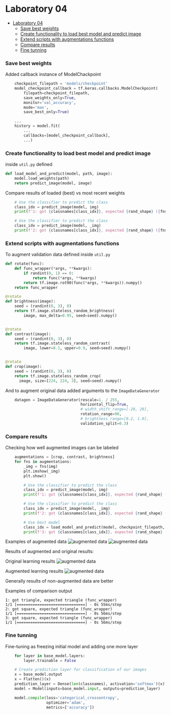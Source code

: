 
# Laboratory 04

<!-- TOC -->
* [Laboratory 04](#laboratory-04)
    * [Save best weights](#save-best-weights)
    * [Create functionality to load best model and predict image](#create-functionality-to-load-best-model-and-predict-image)
    * [Extend scripts with augmentations functions](#extend-scripts-with-augmentations-functions)
    * [Compare results](#compare-results)
    * [Fine tunning](#fine-tunning)
<!-- TOC -->

### Save best weights
Added callback instance of ModelChackpoint 
```python
    checkpoint_filepath = 'models/checkpoint'
    model_checkpoint_callback = tf.keras.callbacks.ModelCheckpoint(
        filepath=checkpoint_filepath,
        save_weights_only=True,
        monitor='val_accuracy',
        mode='max',
        save_best_only=True)

    ...
    history = model.fit(
        ...
        callbacks=[model_checkpoint_callback],
        ...)
```

### Create functionality to load best model and predict image
inside `util.py` defined
```python
def load_model_and_predict(model, path, image):
    model.load_weights(path)
    return predict_image(model, image)

```

Compare results of loaded (best) vs most recent weights
```python
    # Use the classifier to predict the class
    class_idx = predict_image(model, img)
    print(f'1: got {classnames[class_idx]}, expected {rand_shape} ({fns.__name__})')

    # Use the classifier to predict the class
    class_idx = predict_image(model, _img)
    print(f'2: got {classnames[class_idx]}, expected {rand_shape} ({fns.__name__})')
```

### Extend scripts with augmentations functions

To augment validation data defined inside `util.py`
```python
def rotate(func):
    def func_wrapper(*args, **kwargs):
        if randint(0, 1) == 0:
            return func(*args, **kwargs)
        return tf.image.rot90(func(*args, **kwargs)).numpy()
    return func_wrapper

@rotate
def brightness(image):
    seed = (randint(0, 3), 0)
    return tf.image.stateless_random_brightness(
        image, max_delta=0.95, seed=seed).numpy()


@rotate
def contrast(image):
    seed = (randint(0, 3), 0)
    return tf.image.stateless_random_contrast(
        image, lower=0.1, upper=0.9, seed=seed).numpy()


@rotate
def crop(image):
    seed = (randint(0, 3), 0)
    return tf.image.stateless_random_crop(
      image, size=[224, 224, 3], seed=seed).numpy()
```

And to augment original data added arguments to the `ImageDataGenerator`
```python
    datagen = ImageDataGenerator(rescale=1. / 255,
                                 horizontal_flip=True,
                                 # width_shift_range=[-20, 20],
                                 rotation_range=90,
                                 # brightness_range=[0.2, 1.0],
                                 validation_split=0.3)
```

### Compare results
Checking how well augmented images can be labeled 
```python
    augmentations = [crop, contrast, brightness]
    for fns in augmentations:
        _img = fns(img)
        plt.imshow(_img)
        plt.show()

        # Use the classifier to predict the class
        class_idx = predict_image(model, img)
        print(f'1: got {classnames[class_idx]}, expected {rand_shape} ({fns.__name__})')

        # Use the classifier to predict the class
        class_idx = predict_image(model, _img)
        print(f'2: got {classnames[class_idx]}, expected {rand_shape} ({fns.__name__})')

        # Use best model
        class_idx = load_model_and_predict(model, checkpoint_filepath, _img)
        print(f'3: got {classnames[class_idx]}, expected {rand_shape} ({fns.__name__})')
```
Examples of augmented data
![augmented data](results/img_4.png)
![augmented data](results/img_6_2.png)


Results of augmented and original results:

Original learning results
![augmented data](results/img_0.png)

Augmented learning results
![augmented data](results/img_5_2.png)

Generally results of non-augmented data are better

Examples of comparison output

```shell
1: got triangle, expected triangle (func_wrapper)
1/1 [==============================] - 0s 55ms/step
2: got square, expected triangle (func_wrapper)
1/1 [==============================] - 0s 56ms/step
3: got square, expected triangle (func_wrapper)
1/1 [==============================] - 0s 56ms/step
```

### Fine tunning
Fine-tuning as freezing initial model and adding one more layer
```python
    for layer in base_model.layers:
        layer.trainable = False

    # Create prediction layer for classification of our images
    x = base_model.output
    x = Flatten()(x)
    prediction_layer = Dense(len(classnames), activation='softmax')(x)
    model = Model(inputs=base_model.input, outputs=prediction_layer)

    model.compile(loss='categorical_crossentropy',
                  optimizer='adam',
                  metrics=['accuracy'])

```